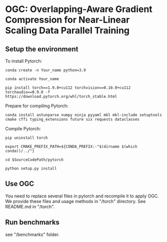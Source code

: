 # OGC: Overlapping-Aware Gradient Compression for Near-Linear Scaling Data Parallel Training
## Setup the environment
To install Pytorch: 

`conda create -n Your_name python=3.9`

`conda activate Your_name`

`pip install torch==1.9.0+cu112 torchvision==0.10.0+cu112 torchaudio==0.9.0 -f https://download.pytorch.org/whl/torch_stable.html`

Prepare for compiling Pytorch:

`conda install astunparse numpy ninja pyyaml mkl mkl-include setuptools cmake cffi typing_extensions future six requests dataclasses`

Compile Pytorch:

`pip uninstall torch`

`export CMAKE_PREFIX_PATH=${CONDA_PREFIX:-"$(dirname $(which conda))/../"}`

`cd $SourceCodePath/pytorch`

`python setup.py install`

## Use OGC
You need to replace several files in pytorch and recompile it to apply OGC. We provide these files and usage methods in "/torch" directory. See README.md in "/torch".

## Run benchmarks
see "/benchmarks" folder.